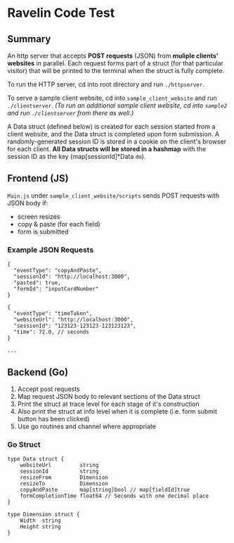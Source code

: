 Ravelin Code Test
=================

## Summary
An http server that accepts **POST requests** (JSON) from **muliple clients' websites** in parallel. Each request forms part of a struct (for that particular visitor) that will be printed to the terminal when the struct is fully complete. 

To run the HTTP server, cd into root directory and run `./httpserver`.

To serve a sample client website, cd into `sample_client_website` and run `./clientserver`.
*(To run an additional sample client website, cd into `sample2` and run `./clientserver` from there as well.)*

A Data struct (defined below) is created for each session started from a client website, and the Data struct is completed upon form submission. A randomly-generated session ID is stored in a cookie on the client's browser for each client. **All Data structs will be stored in a hashmap** with the session ID as the key (map[sessionId]*Data `dm`). 

## Frontend (JS)
`Main.js` under `sample_client_website/scripts` sends POST requests with JSON body if:
  - screen resizes
  - copy & paste (for each field)
  - form is submitted

### Example JSON Requests
```
{
  "eventType": "copyAndPaste",
  "sessionId": "http://localhost:3000",
  "pasted": true,
  "formId": "inputCardNumber"
}

{
  "eventType": "timeTaken",
  "websiteUrl": "http://localhost:3000",
  "sessionId": "123123-123123-123123123",
  "time": 72.0, // seconds
}

...

```

## Backend (Go)
1. Accept post requests
2. Map request JSON body to relevant sections of the Data struct
3. Print the struct at trace level for each stage of it's construction
4. Also print the struct at info level when it is complete (i.e. form submit button has been clicked)
5. Use go routines and channel where appropriate

### Go Struct
```
type Data struct {
	websiteUrl         string
	sessionId          string
	resizeFrom         Dimension
	resizeTo           Dimension
	copyAndPaste       map[string]bool // map[fieldId]true
	formCompletionTime float64 // Seconds with one decimal place
}

type Dimension struct {
	Width  string
	Height string
}
```




